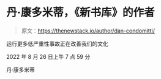 # 丹·康多米蒂，《新书库》的作者

> 原文：<https://thenewstack.io/author/dan-condomitti/>

运行更多低严重性事故正在改善我们的文化

2022 年 8 月 26 日上午 7 点 59 分

丹·康多米蒂